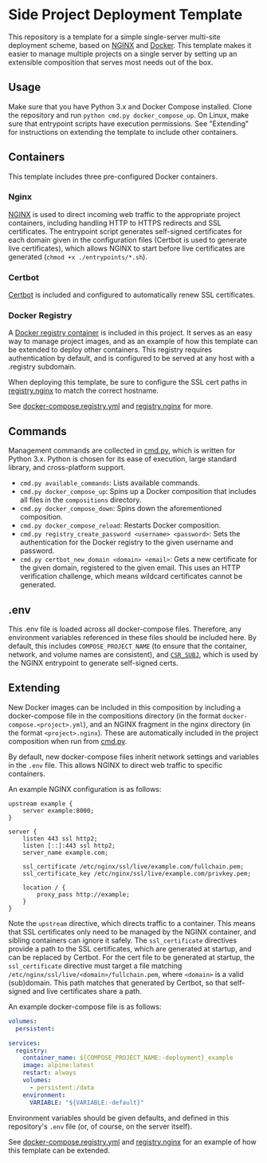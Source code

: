 # Side Project Deployment Template

This repository is a template for a simple single-server multi-site deployment scheme, based on [NGINX](https://nginx.org/) and [Docker](https://docs.docker.com/compose/). This template makes it easier to manage multiple projects on a single server by setting up an extensible composition that serves most needs out of the box.

## Usage

Make sure that you have Python 3.x and Docker Compose installed. Clone the repository and run `python cmd.py docker_compose_up`. On Linux, make sure that entrypoint scripts have execution permissions. See "Extending" for instructions on extending the template to include other containers.

## Containers

This template includes three pre-configured Docker containers.

### Nginx

[NGINX](https://hub.docker.com/_/nginx) is used to direct incoming web traffic to the appropriate project containers, including handling HTTP to HTTPS redirects and SSL certificates. The entrypoint script generates self-signed certificates for each domain given in the configuration files (Certbot is used to generate live certificates), which allows NGINX to start before live certificates are generated (`chmod +x ./entrypoints/*.sh`).

### Certbot

[Certbot](https://hub.docker.com/r/certbot/certbot) is included and configured to automatically renew SSL certificates.

### Docker Registry

A [Docker registry container](https://hub.docker.com/_/registry) is included in this project. It serves as an easy way to manage project images, and as an example of how this template can be extended to deploy other containers. This registry requires authentication by default, and is configured to be served at any host with a .registry subdomain.

When deploying this template, be sure to configure the SSL cert paths in [registry.nginx](./nginx/registry.nginx) to match the correct hostname.

See [docker-compose.registry.yml](./compositions/docker-compose.registry.yml) and [registry.nginx](./nginx/registry.nginx) for more.

## Commands

Management commands are collected in [cmd.py](./cmd.py), which is written for Python 3.x. Python is chosen for its ease of execution, large standard library, and cross-platform support.

- `cmd.py available_commands`: Lists available commands.
- `cmd.py docker_compose_up`: Spins up a Docker composition that includes all files in the `compositions` directory.
- `cmd.py docker_compose_down`: Spins down the aforementioned composition.
- `cmd.py docker_compose_reload`: Restarts Docker composition.
- `cmd.py registry_create_password <username> <password>`: Sets the authentication for the Docker registry to the given username and password.
- `cmd.py certbot_new_domain <domain> <email>`: Gets a new certificate for the given domain, registered to the given email. This uses an HTTP verification challenge, which means wildcard certificates cannot be generated.

## .env

This .env file is loaded across all docker-compose files. Therefore, any environment variables referenced in these files should be included here. By default, this includes `COMPOSE_PROJECT_NAME` (to ensure that the container, network, and volume names are consistent), and [`CSR_SUBJ`](https://www.openssl.org/docs/man1.0.2/man1/openssl-req.html), which is used by the NGINX entrypoint to generate self-signed certs.

## Extending

New Docker images can be included in this composition by including a docker-compose file in the compositions directory (in the format `docker-compose.<project>.yml`), and an NGINX fragment in the nginx directory (in the format `<project>.nginx`). These are automatically included in the project composition when run from [cmd.py](./cmd.py).

By default, new docker-compose files inherit network settings and variables in the `.env` file. This allows NGINX to direct web traffic to specific containers.

An example NGINX configuration is as follows:

```nginx
upstream example {
	server example:8000;
}

server {
	listen 443 ssl http2;
	listen [::]:443 ssl http2;
	server_name example.com;

	ssl_certificate /etc/nginx/ssl/live/example.com/fullchain.pem;
	ssl_certificate_key /etc/nginx/ssl/live/example.com/privkey.pem;

	location / {
		proxy_pass http://example;
	}
}
```

Note the `upstream` directive, which directs traffic to a container. This means that SSL certificates only need to be managed by the NGINX container, and sibling containers can ignore it safely. The `ssl_certificate` directives provide a path to the SSL certificates, which are generated at startup, and can be replaced by Certbot. For the cert file to be generated at startup, the `ssl_certificate` directive must target a file matching `/etc/nginx/ssl/live/<domain>/fullchain.pem`, where `<domain>` is a valid (sub)domain. This path matches that generated by Certbot, so that self-signed and live certificates share a path.

An example docker-compose file is as follows:

```yaml
volumes:
  persistent:

services:
  registry:
    container_name: ${COMPOSE_PROJECT_NAME:-deployment}_example
    image: alpine:latest
    restart: always
    volumes:
      - persistent:/data
    environment:
      VARIABLE: "${VARIABLE:-default}"
```

Environment variables should be given defaults, and defined in this repository's `.env` file (or, of course, on the server itself).

See [docker-compose.registry.yml](./compositions/docker-compose.registry.yml) and [registry.nginx](./nginx/registry.nginx) for an example of how this template can be extended.
